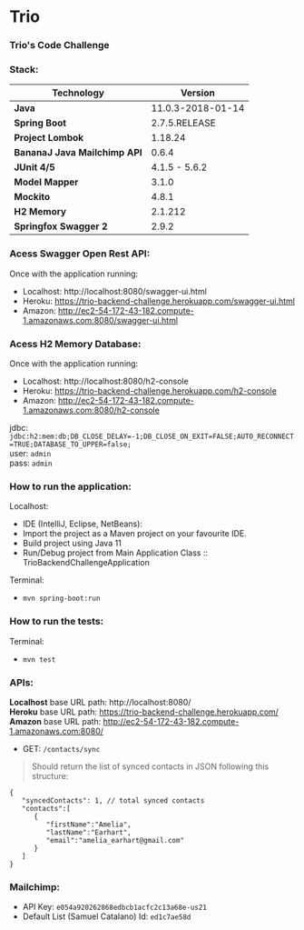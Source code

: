# Trio  
### Trio's Code Challenge

### Stack:
| Technology | Version |
|--|--|
| **Java** | 11.0.3-2018-01-14 |
| **Spring Boot** | 2.7.5.RELEASE |
| **Project Lombok** | 1.18.24 |
| **BananaJ Java Mailchimp API** | 0.6.4 |
| **JUnit 4/5** | 4.1.5 - 5.6.2 |
| **Model Mapper** | 3.1.0 |
| **Mockito** | 4.8.1 |
| **H2 Memory** | 2.1.212 |
| **Springfox Swagger 2** | 2.9.2 |

### Acess Swagger Open Rest API:
Once with the application running:

- Localhost: http://localhost:8080/swagger-ui.html  
- Heroku: https://trio-backend-challenge.herokuapp.com/swagger-ui.html  
- Amazon: http://ec2-54-172-43-182.compute-1.amazonaws.com:8080/swagger-ui.html

### Acess H2 Memory Database:
Once with the application running:

- Localhost: http://localhost:8080/h2-console
- Heroku: https://trio-backend-challenge.herokuapp.com/h2-console
- Amazon: http://ec2-54-172-43-182.compute-1.amazonaws.com:8080/h2-console

jdbc: `jdbc:h2:mem:db;DB_CLOSE_DELAY=-1;DB_CLOSE_ON_EXIT=FALSE;AUTO_RECONNECT=TRUE;DATABASE_TO_UPPER=false;`  
user: `admin`  
pass: `admin`

### How to run the application:

Localhost:  
- IDE (IntelliJ, Eclipse, NetBeans):
- Import the project as a Maven project on your favourite IDE.
- Build project using Java 11
- Run/Debug project from Main Application Class :: TrioBackendChallengeApplication

Terminal:
- `mvn spring-boot:run`

### How to run the tests:

Terminal:
- `mvn test`

### APIs:

**Localhost** base URL path: http://localhost:8080/  
**Heroku** base URL path: https://trio-backend-challenge.herokuapp.com/  
**Amazon** base URL path: http://ec2-54-172-43-182.compute-1.amazonaws.com:8080/

* GET: `/contacts/sync`
> Should return the list of synced contacts in JSON following this structure:

```javascript{
{
   "syncedContacts": 1, // total synced contacts
   "contacts":[
      {
         "firstName":"Amelia",
         "lastName":"Earhart",
         "email":"amelia_earhart@gmail.com"
      }
   ]
}
```

### Mailchimp:

- API Key: `e054a920262868edbcb1acfc2c13a68e-us21`
- Default List (Samuel Catalano) Id: `ed1c7ae58d`
